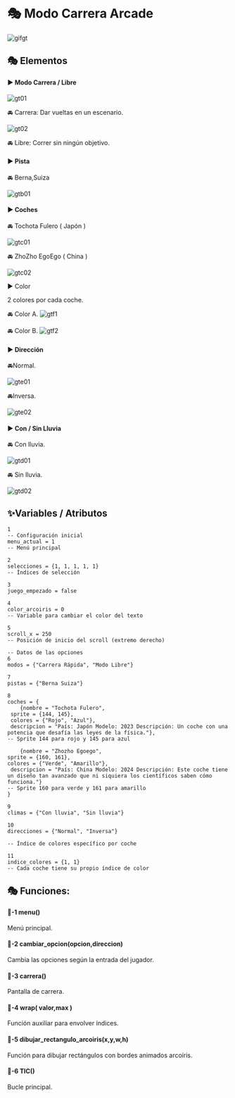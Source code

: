 # 🎭 Modo Carrera Arcade

![gifgt](./Imagenes/modocarrera.gif)

## 🎭 Elementos

#### ▶️ Modo Carrera / Libre

![gt01](./Imagenes/gt01.png)

🚘 Carrera: Dar vueltas en un escenario.

![gt02](./Imagenes/gt02.png)

🚘 Libre: Correr sin ningún objetivo.

#### ▶️ Pista

🚘 Berna,Suiza

![gtb01](./Imagenes/gtb01.png)

#### ▶️ Coches

🚘 Tochota Fulero ( Japón )

![gtc01](./Imagenes/gtc01.png)

🚘 ZhoZho EgoEgo ( China )

![gtc02](./Imagenes/gtc02.png)

▶️ Color

2 colores por cada coche.

🚘 Color A.
![gtf1](./Imagenes/gtf1.png)

🚘 Color B.
![gtf2](./Imagenes/gtf2.png)

#### ▶️ Dirección

🚘Normal.

![gte01](./Imagenes/gte1.png)

🚘Inversa.

![gte02](./Imagenes/gte2.png)

#### ▶️ Con / Sin Lluvia

🚘 Con lluvia.

![gtd01](./Imagenes/gtd1.png)

🚘 Sin lluvia.

![gtd02](./Imagenes/gtd2.png)

## ✨️Variables / Atributos

```
1
-- Configuración inicial
menu_actual = 1 
-- Menú principal

2
selecciones = {1, 1, 1, 1, 1} 
-- Índices de selección

3
juego_empezado = false

4
color_arcoiris = 0 
-- Variable para cambiar el color del texto

5
scroll_x = 250 
-- Posición de inicio del scroll (extremo derecho)

-- Datos de las opciones
6
modos = {"Carrera Rápida", "Modo Libre"}

7
pistas = {"Berna Suiza"}

8
coches = {
    {nombre = "Tochota Fulero",
 sprite = {144, 145}, 
 colores = {"Rojo", "Azul"}, 
 descripcion = "País: Japón Modelo: 2023 Descripción: Un coche con una potencia que desafía las leyes de la física."}, 
-- Sprite 144 para rojo y 145 para azul

    {nombre = "Zhozho Egoego", 
sprite = {160, 161}, 
colores = {"Verde", "Amarillo"},
 descripcion = "País: China Modelo: 2024 Descripción: Este coche tiene un diseño tan avanzado que ni siquiera los científicos saben cómo funciona."} 
-- Sprite 160 para verde y 161 para amarillo
}

9
climas = {"Con lluvia", "Sin lluvia"}

10
direcciones = {"Normal", "Inversa"}

-- Índice de colores específico por coche

11
indice_colores = {1, 1} 
-- Cada coche tiene su propio índice de color

```

## 🎭 Funciones:

#### 🔑-1  menu()

Menú principal.

#### 🔑-2  cambiar_opcion(opcion,direccion)

Cambia las opciones según la entrada del jugador.

#### 🔑-3  carrera()

Pantalla de carrera.

#### 🔑-4  wrap( valor,max )

Función auxiliar para envolver índices.

#### 🔑-5  dibujar_rectangulo_arcoiris(x,y,w,h)

Función para dibujar rectángulos con bordes animados arcoíris.

#### 🔑-6  TIC()

Bucle principal.

